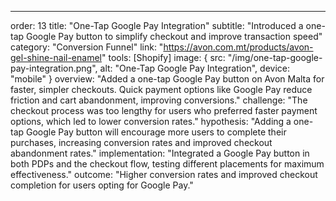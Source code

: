 ---
order: 13
title: "One-Tap Google Pay Integration"
subtitle: "Introduced a one-tap Google Pay button to simplify checkout and improve transaction speed"
category: "Conversion Funnel"
link: "https://avon.com.mt/products/avon-gel-shine-nail-enamel"
tools: [Shopify]
image: {
    src: "/img/one-tap-google-pay-integration.png",
    alt: "One-Tap Google Pay Integration",
    device: "mobile"
}
overview: "Added a one-tap Google Pay button on Avon Malta for faster, simpler checkouts. Quick payment options like Google Pay reduce friction and cart abandonment, improving conversions."
challenge: "The checkout process was too lengthy for users who preferred faster payment options, which led to lower conversion rates."
hypothesis: "Adding a one-tap Google Pay button will encourage more users to complete their purchases, increasing conversion rates and improved checkout abandonment rates."
implementation: "Integrated a Google Pay button in both PDPs and the checkout flow, testing different placements for maximum effectiveness."
outcome: "Higher conversion rates and improved checkout completion for users opting for Google Pay."